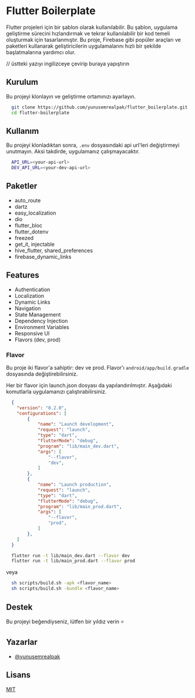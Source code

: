 
# Flutter Boilerplate

Flutter projeleri için bir şablon olarak kullanılabilir. Bu şablon, uygulama geliştirme sürecini hızlandırmak ve tekrar kullanılabilir bir kod temeli oluşturmak için tasarlanmıştır. Bu proje, Firebase gibi popüler araçları ve paketleri kullanarak geliştiricilerin uygulamalarını hızlı bir şekilde başlatmalarına yardımcı olur.

// üstteki yazıyı ingilizceye çevirip buraya yapıştırın

## Kurulum

Bu projeyi klonlayın ve geliştirme ortamınızı ayarlayın.

```bash
  git clone https://github.com/yunusemrealpak/flutter_boilerplate.git
  cd flutter-boilerplate
```

## Kullanım

Bu projeyi klonladıktan sonra, `.env` dosyasındaki api url'leri değiştirmeyi unutmayın. Aksi takdirde, uygulamanız çalışmayacaktır.

```bash
  API_URL=<your-api-url>
  DEV_API_URL=<your-dev-api-url>
```

## Paketler

- auto_route
- dartz
- easy_localization
- dio
- flutter_bloc
- flutter_dotenv
- freezed
- get_it, injectable
- hive_flutter, shared_preferences
- firebase_dynamic_links

## Features

- Authentication
- Localization
- Dynamic Links
- Navigation
- State Management
- Dependency Injection
- Environment Variables
- Responsive UI
- Flavors (dev, prod)

### Flavor

Bu proje iki flavor'a sahiptir: dev ve prod. Flavor'ı `android/app/build.gradle` dosyasında değiştirebilirsiniz.

Her bir flavor için launch.json dosyası da yapılandırılmıştır. Aşağıdaki komutlarla uygulamanızı çalıştırabilirsiniz.

```json
  {
    "version": "0.2.0",
    "configurations": [
        {
            "name": "Launch development",
            "request": "launch",
            "type": "dart",
            "flutterMode": "debug",
            "program": "lib/main_dev.dart",
            "args": [
                "--flavor",
                "dev",
            ]
        },
        {
            "name": "Launch production",
            "request": "launch",
            "type": "dart",
            "flutterMode": "debug",
            "program": "lib/main_prod.dart",
            "args": [
                "--flavor",
                "prod",
            ]
        },
    ]
  }
```

```bash
  flutter run -t lib/main_dev.dart --flavor dev
  flutter run -t lib/main_prod.dart --flavor prod
```

veya

```bash
  sh scripts/build.sh -apk <flavor_name>
  sh scripts/build.sh -bundle <flavor_name>
```

## Destek

Bu projeyi beğendiyseniz, lütfen bir yıldız verin ⭐

## Yazarlar

- [@yunusemrealpak](https://github.com/yunusemrealpak)

## Lisans

[MIT](https://github.com/yunusemrealpak/flutter_boilerplate/blob/master/LICENSE)

